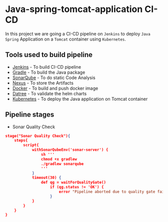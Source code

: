 # Java-spring-tomcat-application CI-CD

In this project we are going a CI-CD pipeline on ```Jenkins``` to deploy ```Java Spring``` Application on a ```Tomcat``` container using ```Kubernetes```.

## Tools used to build pipeline

- [Jenkins](https://www.jenkins.io/) - To build CI-CD pipeline
- [Gradle](https://gradle.org/) - To build the Java package 
- [SonarQube](https://www.sonarqube.org/) - To do static Code Analysis
- [Nexus](https://www.sonatype.com/) - To store the Artifacts
- [Docker](https://www.docker.com/) - To build and push docker image 
- [Datree](https://www.datree.io/) - To validate the helm charts
- [Kubernetes](https://kubernetes.io/) - To deploy the Java application on Tomcat container

## Pipeline stages

- Sonar Quality Check
```json
stage("Sonar Quality Check"){
    steps{
        script{
            withSonarQubeEnv('sonar-server') {
                sh '''
                chmod +x gradlew
                ./gradlew sonarqube
                '''
            }
            timeout(30) {
                def qg = waitForQualityGate()
                    if (qg.status != 'OK') {
                        error "Pipeline aborted due to quality gate failure: ${qg.status}"
                    }
            }
        }  
    }
}
```


